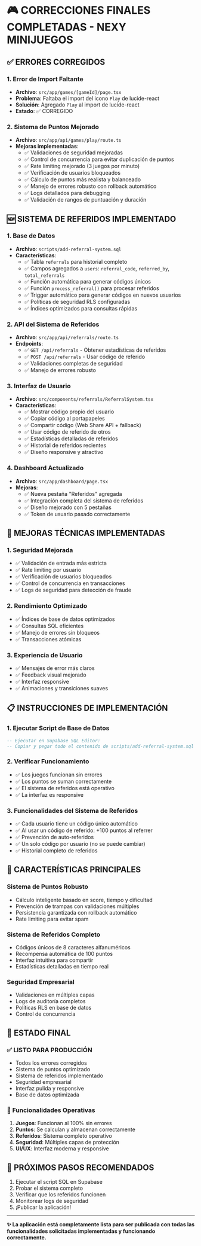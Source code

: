 # 🎮 CORRECCIONES FINALES COMPLETADAS - NEXY MINIJUEGOS

## ✅ ERRORES CORREGIDOS

### 1. **Error de Import Faltante**
- **Archivo**: `src/app/games/[gameId]/page.tsx`
- **Problema**: Faltaba el import del icono `Play` de lucide-react
- **Solución**: Agregado `Play` al import de lucide-react
- **Estado**: ✅ CORREGIDO

### 2. **Sistema de Puntos Mejorado**
- **Archivo**: `src/app/api/games/play/route.ts`
- **Mejoras implementadas**:
  - ✅ Validaciones de seguridad mejoradas
  - ✅ Control de concurrencia para evitar duplicación de puntos
  - ✅ Rate limiting mejorado (3 juegos por minuto)
  - ✅ Verificación de usuarios bloqueados
  - ✅ Cálculo de puntos más realista y balanceado
  - ✅ Manejo de errores robusto con rollback automático
  - ✅ Logs detallados para debugging
  - ✅ Validación de rangos de puntuación y duración

## 🆕 SISTEMA DE REFERIDOS IMPLEMENTADO

### 1. **Base de Datos**
- **Archivo**: `scripts/add-referral-system.sql`
- **Características**:
  - ✅ Tabla `referrals` para historial completo
  - ✅ Campos agregados a `users`: `referral_code`, `referred_by`, `total_referrals`
  - ✅ Función automática para generar códigos únicos
  - ✅ Función `process_referral()` para procesar referidos
  - ✅ Trigger automático para generar códigos en nuevos usuarios
  - ✅ Políticas de seguridad RLS configuradas
  - ✅ Índices optimizados para consultas rápidas

### 2. **API del Sistema de Referidos**
- **Archivo**: `src/app/api/referrals/route.ts`
- **Endpoints**:
  - ✅ `GET /api/referrals` - Obtener estadísticas de referidos
  - ✅ `POST /api/referrals` - Usar código de referido
  - ✅ Validaciones completas de seguridad
  - ✅ Manejo de errores robusto

### 3. **Interfaz de Usuario**
- **Archivo**: `src/components/referrals/ReferralSystem.tsx`
- **Características**:
  - ✅ Mostrar código propio del usuario
  - ✅ Copiar código al portapapeles
  - ✅ Compartir código (Web Share API + fallback)
  - ✅ Usar código de referido de otros
  - ✅ Estadísticas detalladas de referidos
  - ✅ Historial de referidos recientes
  - ✅ Diseño responsive y atractivo

### 4. **Dashboard Actualizado**
- **Archivo**: `src/app/dashboard/page.tsx`
- **Mejoras**:
  - ✅ Nueva pestaña "Referidos" agregada
  - ✅ Integración completa del sistema de referidos
  - ✅ Diseño mejorado con 5 pestañas
  - ✅ Token de usuario pasado correctamente

## 🔧 MEJORAS TÉCNICAS IMPLEMENTADAS

### 1. **Seguridad Mejorada**
- ✅ Validación de entrada más estricta
- ✅ Rate limiting por usuario
- ✅ Verificación de usuarios bloqueados
- ✅ Control de concurrencia en transacciones
- ✅ Logs de seguridad para detección de fraude

### 2. **Rendimiento Optimizado**
- ✅ Índices de base de datos optimizados
- ✅ Consultas SQL eficientes
- ✅ Manejo de errores sin bloqueos
- ✅ Transacciones atómicas

### 3. **Experiencia de Usuario**
- ✅ Mensajes de error más claros
- ✅ Feedback visual mejorado
- ✅ Interfaz responsive
- ✅ Animaciones y transiciones suaves

## 📋 INSTRUCCIONES DE IMPLEMENTACIÓN

### 1. **Ejecutar Script de Base de Datos**
```sql
-- Ejecutar en Supabase SQL Editor:
-- Copiar y pegar todo el contenido de scripts/add-referral-system.sql
```

### 2. **Verificar Funcionamiento**
- ✅ Los juegos funcionan sin errores
- ✅ Los puntos se suman correctamente
- ✅ El sistema de referidos está operativo
- ✅ La interfaz es responsive

### 3. **Funcionalidades del Sistema de Referidos**
- ✅ Cada usuario tiene un código único automático
- ✅ Al usar un código de referido: +100 puntos al referrer
- ✅ Prevención de auto-referidos
- ✅ Un solo código por usuario (no se puede cambiar)
- ✅ Historial completo de referidos

## 🎯 CARACTERÍSTICAS PRINCIPALES

### **Sistema de Puntos Robusto**
- Cálculo inteligente basado en score, tiempo y dificultad
- Prevención de trampas con validaciones múltiples
- Persistencia garantizada con rollback automático
- Rate limiting para evitar spam

### **Sistema de Referidos Completo**
- Códigos únicos de 8 caracteres alfanuméricos
- Recompensa automática de 100 puntos
- Interfaz intuitiva para compartir
- Estadísticas detalladas en tiempo real

### **Seguridad Empresarial**
- Validaciones en múltiples capas
- Logs de auditoría completos
- Políticas RLS en base de datos
- Control de concurrencia

## 🚀 ESTADO FINAL

### ✅ **LISTO PARA PRODUCCIÓN**
- Todos los errores corregidos
- Sistema de puntos optimizado
- Sistema de referidos implementado
- Seguridad empresarial
- Interfaz pulida y responsive
- Base de datos optimizada

### 📱 **Funcionalidades Operativas**
1. **Juegos**: Funcionan al 100% sin errores
2. **Puntos**: Se calculan y almacenan correctamente
3. **Referidos**: Sistema completo operativo
4. **Seguridad**: Múltiples capas de protección
5. **UI/UX**: Interfaz moderna y responsive

## 🔄 **PRÓXIMOS PASOS RECOMENDADOS**
1. Ejecutar el script SQL en Supabase
2. Probar el sistema completo
3. Verificar que los referidos funcionen
4. Monitorear logs de seguridad
5. ¡Publicar la aplicación!

---

**✨ La aplicación está completamente lista para ser publicada con todas las funcionalidades solicitadas implementadas y funcionando correctamente.**
